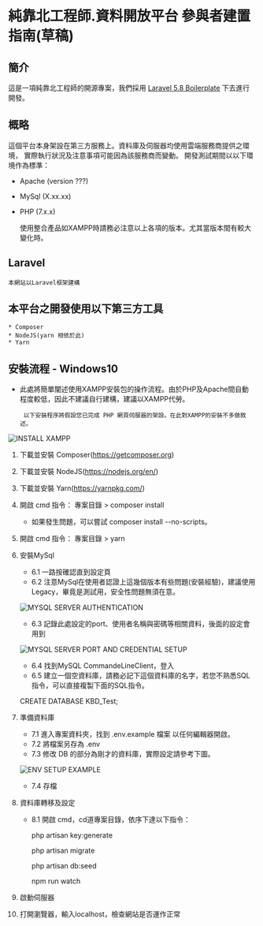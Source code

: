 # 純靠北工程師.資料開放平台  參與者建置指南(草稿)

## 簡介
這是一項純靠北工程師的開源專案，我們採用 [Laravel 5.8 Boilerplate](https://github.com/rappasoft/laravel-5-boilerplate) 下去進行開發。

## 概略
這個平台本身架設在第三方服務上。資料庫及伺服器均使用雲端服務商提供之環境，
實際執行狀況及注意事項可能因為該服務商而變動。
開發測試期間以以下環境作為標準：

 * Apache (version ???)
 * MySql (X.xx.xx)
 * PHP (7.x.x)
 
    使用整合產品如XAMPP時請務必注意以上各項的版本。尤其當版本間有較大變化時。
## Laravel 
	本網站以Laravel框架建構

## 本平台之開發使用以下第三方工具
	* Composer
	* NodeJS(yarn 相依於此)
	* Yarn
	
## 安裝流程 - Windows10 
* 此處將簡單闡述使用XAMPP安裝包的操作流程。由於PHP及Apache間自動
程度較低，因此不建議自行建構，建議以XAMPP代勞。

       以下安裝程序將假設您已完成 PHP 網頁伺服器的架設。在此對XAMPP的安裝不多做敘述。

![INSTALL XAMPP](https://i.imgur.com/xA0Fdzx.png)
1. 下載並安裝 Composer(https://getcomposer.org)
2. 下載並安裝 NodeJS(https://nodejs.org/en/)
3. 下載並安裝 Yarn(https://yarnpkg.com/)
4. 開啟 cmd 指令： 專案目錄 > composer install
	* 如果發生問題，可以嘗試 composer install --no-scripts。
5. 開啟 cmd 指令： 專案目錄 > yarn
6. 安裝MySql
	* 6.1 一路按確認直到設定頁
	* 6.2 注意MySql在使用者認證上這幾個版本有些問題(安裝經驗)，建議使用Legacy，畢竟是測試用，安全性問題無須在意。

	![MYSQL SERVER AUTHENTICATION](https://i.imgur.com/uiGY0GA.png)
	* 6.3 記錄此處設定的port、使用者名稱與密碼等相關資料，後面的設定會用到
	
	![MYSQL SERVER PORT AND CREDENTIAL SETUP](https://i.imgur.com/k74MN6D.png)
	* 6.4 找到MySQL CommandeLineClient，登入
	* 6.5 建立一個空資料庫，請務必記下這個資料庫的名字，若您不熟悉SQL指令，可以直接複製下面的SQL指令。

    CREATE DATABASE KBD_Test;
7. 準備資料庫
	* 7.1 進入專案資料夾，找到 .env.example 檔案 以任何編輯器開啟。
	* 7.2 將檔案另存為 .env
	* 7.3 修改 DB 的部分為剛才的資料庫，實際設定請參考下圖。
	
	![ENV SETUP EXAMPLE](https://i.imgur.com/x5CLnyF.png)
	* 7.4 存檔
	

8. 資料庫轉移及設定
	* 8.1 開啟 cmd，cd道專案目錄，依序下達以下指令：

         php artisan key:generate
	
	     php artisan migrate

	     php artisan db:seed

		 npm run watch


9. 啟動伺服器 
10. 打開瀏覽器，輸入localhost，檢查網站是否運作正常
	